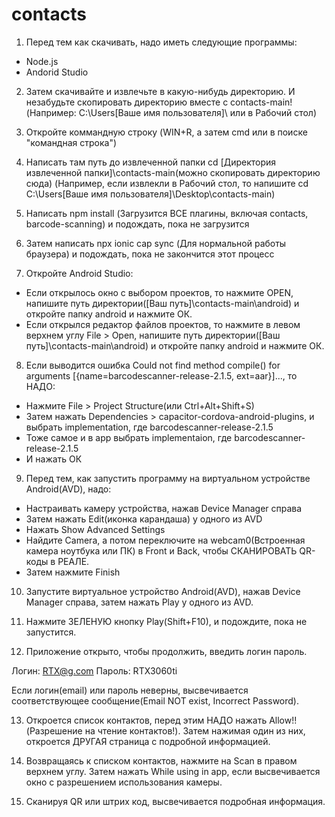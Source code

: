 # contacts
1) Перед тем как скачивать, надо иметь следующие программы:

- Node.js
- Andorid Studio

2) Затем скачивайте и извлечьте в какую-нибудь директорию. И незабудьте скопировать директорию вместе с contacts-main!
(Например: C:\Users\[Ваше имя пользователя]\ или в Рабочий стол)

3) Откройте коммандную строку (WIN+R, а затем cmd или в поиске "командная строка")

4) Написать там путь до извлеченной папки cd [Директория извлеченной папки]\contacts-main(можно скопировать директорию сюда)
(Например, если извлекли в Рабочий стол, то напишите cd C:\Users\[Ваше имя пользователя]\Desktop\contacts-main)

5) Написать npm install (Загрузится ВСЕ плагины, включая contacts, barcode-scanning) и подождать, пока не загрузится

6) Затем написать npx ionic cap sync (Для нормальной работы браузера) и подождать, пока не закончится этот процесс

7) Откройте Android Studio:

- Если открылось окно с выбором проектов, то нажмите OPEN, напишите путь директории([Ваш путь]\contacts-main\android) и откройте папку android и нажмите ОК.
- Если открылся редактор файлов проектов, то нажмите в левом верхнем углу File > Open, напишите путь директории([Ваш путь]\contacts-main\android) и откройте папку android и нажмите ОК.

8) Если выводится ошибка Could not find method compile() for arguments [{name=barcodescanner-release-2.1.5, ext=aar}]..., то НАДО:

- Нажмите File > Project Structure(или Ctrl+Alt+Shift+S)
- Затем нажать Dependencies > capacitor-cordova-android-plugins, и выбрать implementation, где barcodescanner-release-2.1.5
- Тоже самое и в app выбрать implementaion, где barcodescanner-release-2.1.5
- И нажать ОК

9) Перед тем, как запустить программу на виртуальном устройстве Android(AVD), надо:

- Настраивать камеру устройства, нажав Device Manager справа
- Затем нажать Edit(иконка карандаша) у одного из AVD
- Нажать Show Advanced Settings
- Найдите Camera, а потом переключите на webcam0(Встроенная камера ноутбука или ПК) в Front и Back, чтобы СКАНИРОВАТЬ QR-коды в РЕАЛЕ.
- Затем нажмите Finish
  
10) Запустите виртуальное устройство Android(AVD), нажав Device Manager справа, затем нажать Play у одного из AVD.
    
11) Нажмите ЗЕЛЕНУЮ кнопку Play(Shift+F10), и подождите, пока не запустится.

12) Приложение открыто, чтобы продолжить, введить логин пароль.
  
  Логин: RTX@g.com
  Пароль: RTX3060ti

Если логин(email) или пароль неверны, высвечивается соответствующее сообщение(Email NOT exist, Incorrect Password).

13) Откроется список контактов, перед этим НАДО нажать Allow!!(Разрешение на чтение контактов!). Затем нажимая один из них, откроется ДРУГАЯ страница с подробной информацией.

14) Возвращаясь к списком контактов, нажмите на Scan в правом верхнем углу. Затем нажать While using in app, если высвечивается окно с разрешением использования камеры.

15) Сканируя QR или штрих код, высвечивается подробная информация.

